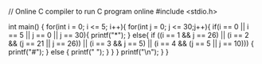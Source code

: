 // Online C compiler to run C program online
#include <stdio.h>

int main() {
    for(int i = 0; i <= 5; i++){
        for(int j = 0; j <= 30;j++){
            if(i == 0 || i == 5 || j == 0 || j == 30){
                printf("*");
            }
            else{
                if ((i == 1 && j == 26) ||
                    (i == 2 && (j == 21 || j == 26)) ||
                    (i == 3 && j == 5) ||
                    (i == 4 && (j == 5 || j == 10))) {
                    printf("#");
                } else {
                    printf(" ");
                }
            }
        }
        printf("\n");
    }
}
